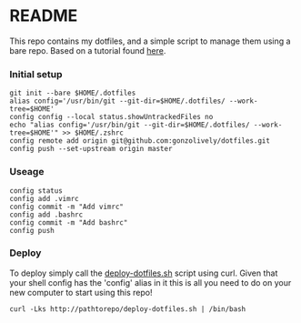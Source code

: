 # README

This repo contains my dotfiles, and a simple script to manage them using a bare repo. Based on a tutorial found [here](https://www.atlassian.com/git/tutorials/dotfiles).


### Initial setup
```
git init --bare $HOME/.dotfiles
alias config='/usr/bin/git --git-dir=$HOME/.dotfiles/ --work-tree=$HOME'
config config --local status.showUntrackedFiles no
echo "alias config='/usr/bin/git --git-dir=$HOME/.dotfiles/ --work-tree=$HOME'" >> $HOME/.zshrc
config remote add origin git@github.com:gonzolively/dotfiles.git
config push --set-upstream origin master
```

### Useage
```
config status
config add .vimrc
config commit -m "Add vimrc"
config add .bashrc
config commit -m "Add bashrc"
config push
```

### Deploy 

To deploy simply call the [deploy-dotfiles.sh](here) script using curl. Given that your shell config
has the 'config' alias in it this is all you need to do on your new computer to start using this repo!

`curl -Lks http://pathtorepo/deploy-dotfiles.sh | /bin/bash`
